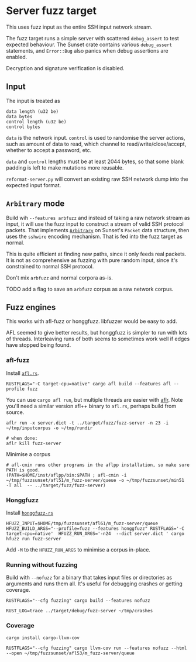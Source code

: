 # Server fuzz target

This uses fuzz input as the entire SSH input network stream.

The fuzz target runs a simple server with scattered `debug_assert` to
test expected behaviour. The Sunset crate contains various
`debug_assert` statements, and `Error::Bug` also panics when
debug assertions are enabled.

Decryption and signature verification is disabled.

## Input

The input is treated as
```
data length (u32 be)
data bytes
control length (u32 be)
control bytes
```

`data` is the network input. `control` is used to randomise the server
actions, such as amount of data to read, which channel to read/write/close/accept,
whether to accept a password, etc.

`data` and `control` lengths must be at least 2044 bytes, so that some blank padding
is left to make mutations more reusable.

`reformat-server.py` will convert an existing raw SSH network dump into the expected input
format.

## `Arbitrary` mode

Build wih `--features arbfuzz` and instead of taking a raw network stream as input,
it will use the fuzz input to construct a stream of valid SSH protocol packets.
That implements [`Arbitrary`](https://docs.rs/arbitrary) on Sunset's `Packet` data structure,
then uses the `sshwire` encoding mechanism.
That is fed into the fuzz target as normal. 

This is quite efficient at finding new paths, since it only feeds real packets.
It is not as comprehensive as fuzzing with pure random input, since it's
constrained to normal SSH protocol.

Don't mix `arbfuzz` and normal corpora as-is.

TODO add a flag to save an `arbfuzz` corpus as a raw network corpus.

## Fuzz engines

This works with afl-fuzz or honggfuzz. libfuzzer would be easy to add.

AFL seemed to give better results, but honggfuzz is simpler to run
with lots of threads. Interleaving runs of both seems to sometimes
work well if edges have stopped being found.

### afl-fuzz

Install [`afl.rs`](https://github.com/rust-fuzz/afl.rs).

```
RUSTFLAGS="-C target-cpu=native" cargo afl build --features afl --profile fuzz
```

You can use `cargo afl run`, but multiple threads are easier with
[aflr](https://github.com/0xricksanchez/afl_runner). Note you'll need a
similar version afl++ binary to `afl.rs`, perhaps build from source.

```
aflr run -x server.dict -t ../target/fuzz/fuzz-server -n 23 -i ~/tmp/inputcorpus -o ~/tmp/rundir

# when done:
aflr kill fuzz-server
```

Minimise a corpus

```
# afl-cmin runs other programs in the aflpp installation, so make sure PATH is good.
(PATH=$HOME/inst/aflpp/bin:$PATH ; afl-cmin -i ~/tmp/fuzzsunset/afl51/m_fuzz-server/queue -o ~/tmp/fuzzsunset/min51  -T all  -- ../target/fuzz/fuzz-server)
```

### Honggfuzz

Install [`honggfuzz-rs`](https://github.com/rust-fuzz/honggfuzz-rs)

```
HFUZZ_INPUT=$HOME/tmp/fuzzsunset/afl61/m_fuzz-server/queue HFUZZ_BUILD_ARGS="--profile=fuzz --features honggfuzz" RUSTFLAGS='-C target-cpu=native'  HFUZZ_RUN_ARGS='-n24  --dict server.dict ' cargo hfuzz run fuzz-server
```

Add `-M` to the `HFUZZ_RUN_ARGS` to minimise a corpus in-place.

### Running without fuzzing

Build with `--nofuzz` for a binary that takes input files or directories as 
arguments and runs them all.
It's useful for debugging crashes or getting coverage.

```
RUSTFLAGS="--cfg fuzzing" cargo build --features nofuzz

RUST_LOG=trace ../target/debug/fuzz-server ~/tmp/crashes
```

### Coverage

`cargo install cargo-llvm-cov`

```
RUSTFLAGS="--cfg fuzzing" cargo llvm-cov run --features nofuzz --html --open ~/tmp/fuzzsunset/afl53/m_fuzz-server/queue
```
